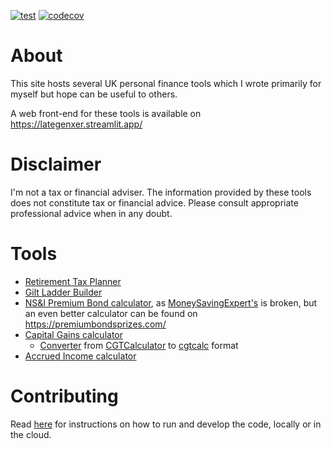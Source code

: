 [![test](https://github.com/LateGenXer/finance/actions/workflows/test.yml/badge.svg)](https://github.com/LateGenXer/finance/actions/workflows/test.yml)
[![codecov](https://codecov.io/gh/LateGenXer/finance/graph/badge.svg?token=Z4JH3VMYLJ)](https://codecov.io/gh/LateGenXer/finance)

# About

This site hosts several UK personal finance tools which I wrote primarily for myself but hope can be useful to others.

A web front-end for these tools is available on https://lategenxer.streamlit.app/


# Disclaimer

I'm not a tax or financial adviser.
The information provided by these tools does not constitute tax or financial advice.
Please consult appropriate professional advice when in any doubt.


# Tools

* [Retirement Tax Planner](rtp/README.md)
* [Gilt Ladder Builder](gilts/README.md)
* [NS&I Premium Bond calculator](nsandi_premium_bonds.py), as [MoneySavingExpert's](https://www.moneysavingexpert.com/savings/premium-bonds-calculator/) is broken, but an even better calculator can be found on https://premiumbondsprizes.com/
* [Capital Gains calculator](cgtcalc.md)
  * [Converter](cgtcalculator2cgtcalc.py) from [CGTCalculator](https://www.cgtcalculator.com/instructions.htm#tradeformat) to [cgtcalc](https://github.com/mattjgalloway/cgtcalc?tab=readme-ov-file#input-data) format
* [Accrued Income calculator](accrued_income.md)


# Contributing

Read [here](CONTRIBUTING.md) for instructions on how to run and develop the code, locally or in the cloud.
